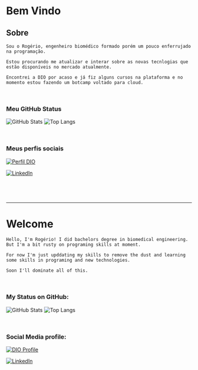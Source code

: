 # Bem Vindo

## Sobre

    Sou o Rogério, engenheiro biomédico formado porém um pouco enferrujado na programação. 

    Estou procurando me atualizar e interar sobre as novas tecnlogias que estão disponíveis no mercado atualmente.

    Encontrei a DIO por acaso e já fiz alguns cursos na plataforma e no momento estou fazendo um botcamp voltado para cloud.


&nbsp;&nbsp;

### Meu GitHub Status
![GitHub Stats](https://github-readme-stats.vercel.app/api?username=master-rogerio&theme=transparent&bg_color=000&border_color=dec314&show_icons=true&icon_color=e34c0b&title_color=dec314&text_color=999)
![Top Langs](https://github-readme-stats-git-masterrstaa-rickstaa.vercel.app/api/top-langs/?username=master-rogerio&layout=compact&bg_color=000&border_color=dec314&title_color=dec314&text_color=FFF)

&nbsp;&nbsp;

###  Meus perfis sociais
[![Perfil DIO](https://img.shields.io/badge/-Meu%20Perfil%20na%20DIO-30A3DC?style=for-the-badge)](https://web.dio.me/users/rogerioanastacio/)

[![LinkedIn](https://img.shields.io/badge/-LinkedIn-000?style=for-the-badge&logo=linkedin&logoColor=30A3DC)](https://www.linkedin.com/in/rogério=anastácio-14405431/)
  
&nbsp;&nbsp;
---
---
# Welcome
    Hello, I'm Rogério! I did bachelors degree in biomedical engineering. But I'm a bit rusty on programing skills at moment.
    
    For now I'm just upddating my skills to remove the dust and learning some skills in programing and new technologies.
    
    Soon I'll dominate all of this.

&nbsp;&nbsp;
### My Status on GitHub:
![GitHub Stats](https://github-readme-stats.vercel.app/api?username=master-rogerio&theme=transparent&bg_color=000&border_color=dec314&show_icons=true&icon_color=e34c0b&title_color=dce314&text_color=999)
![Top Langs](https://github-readme-stats-git-masterrstaa-rickstaa.vercel.app/api/top-langs/?username=master-rogerio&layout=compact&bg_color=000&border_color=dec314&title_color=dec314&text_color=FFF)

&nbsp;&nbsp;
###  Social Media profile:
[![DIO Profile](https://img.shields.io/badge/-My%20DIO%20Profile-30A3DC?style=for-the-badge)](https://web.dio.me/users/rogerioanastacio/)

[![LinkedIn](https://img.shields.io/badge/-LinkedIn-000?style=for-the-badge&logo=linkedin&logoColor=30A3DC)](https://www.linkedin.com/in/rogério=anastácio-14405431/)

